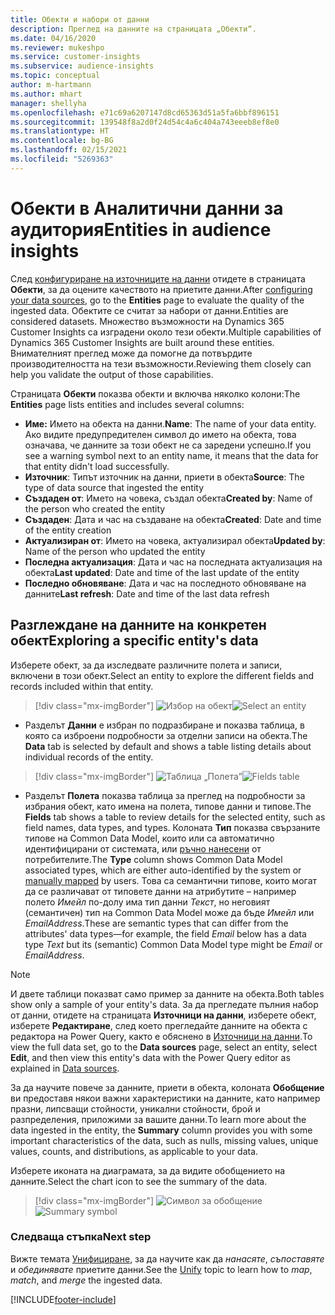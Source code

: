 ```yaml
---
title: Обекти и набори от данни
description: Преглед на данните на страницата „Обекти“.
ms.date: 04/16/2020
ms.reviewer: mukeshpo
ms.service: customer-insights
ms.subservice: audience-insights
ms.topic: conceptual
author: m-hartmann
ms.author: mhart
manager: shellyha
ms.openlocfilehash: e71c69a6207147d8cd65363d51a5fa6bbf896151
ms.sourcegitcommit: 139548f8a2d0f24d54c4a6c404a743eeeb8ef8e0
ms.translationtype: HT
ms.contentlocale: bg-BG
ms.lasthandoff: 02/15/2021
ms.locfileid: "5269363"
---
```

# <a name="entities-in-audience-insights"></a><span data-ttu-id="33cf1-103">Обекти в Аналитични данни за аудитория</span><span class="sxs-lookup"><span data-stu-id="33cf1-103">Entities in audience insights</span></span>

<span data-ttu-id="33cf1-104">След [конфигуриране на източниците на данни](data-sources.md) отидете в страницата **Обекти**, за да оцените качеството на приетите данни.</span><span class="sxs-lookup"><span data-stu-id="33cf1-104">After [configuring your data sources](data-sources.md), go to the **Entities** page to evaluate the quality of the ingested data.</span></span> <span data-ttu-id="33cf1-105">Обектите се считат за набори от данни.</span><span class="sxs-lookup"><span data-stu-id="33cf1-105">Entities are considered datasets.</span></span> <span data-ttu-id="33cf1-106">Множество възможности на Dynamics 365 Customer Insights са изградени около тези обекти.</span><span class="sxs-lookup"><span data-stu-id="33cf1-106">Multiple capabilities of Dynamics 365 Customer Insights are built around these entities.</span></span> <span data-ttu-id="33cf1-107">Внимателният преглед може да помогне да потвърдите производителността на тези възможности.</span><span class="sxs-lookup"><span data-stu-id="33cf1-107">Reviewing them closely can help you validate the output of those capabilities.</span></span>

<span data-ttu-id="33cf1-108">Страницата **Обекти** показва обекти и включва няколко колони:</span><span class="sxs-lookup"><span data-stu-id="33cf1-108">The **Entities** page lists entities and includes several columns:</span></span>

- <span data-ttu-id="33cf1-109">**Име:** Името на обекта на данни.</span><span class="sxs-lookup"><span data-stu-id="33cf1-109">**Name**: The name of your data entity.</span></span> <span data-ttu-id="33cf1-110">Ако видите предупредителен символ до името на обекта, това означава, че данните за този обект не са заредени успешно.</span><span class="sxs-lookup"><span data-stu-id="33cf1-110">If you see a warning symbol next to an entity name, it means that the data for that entity didn't load successfully.</span></span>
- <span data-ttu-id="33cf1-111">**Източник**: Типът източник на данни, приети в обекта</span><span class="sxs-lookup"><span data-stu-id="33cf1-111">**Source**: The type of data source that ingested the entity</span></span>
- <span data-ttu-id="33cf1-112">**Създаден от**: Името на човека, създал обекта</span><span class="sxs-lookup"><span data-stu-id="33cf1-112">**Created by**: Name of the person who created the entity</span></span>
- <span data-ttu-id="33cf1-113">**Създаден**: Дата и час на създаване на обекта</span><span class="sxs-lookup"><span data-stu-id="33cf1-113">**Created**: Date and time of the entity creation</span></span>
- <span data-ttu-id="33cf1-114">**Актуализиран от**: Името на човека, актуализирал обекта</span><span class="sxs-lookup"><span data-stu-id="33cf1-114">**Updated by**: Name of the person who updated the entity</span></span>
- <span data-ttu-id="33cf1-115">**Последна актуализация**: Дата и час на последната актуализация на обекта</span><span class="sxs-lookup"><span data-stu-id="33cf1-115">**Last updated**: Date and time of the last update of the entity</span></span>
- <span data-ttu-id="33cf1-116">**Последно обновяване**: Дата и час на последното обновяване на данните</span><span class="sxs-lookup"><span data-stu-id="33cf1-116">**Last refresh**: Date and time of the last data refresh</span></span>

## <a name="exploring-a-specific-entitys-data"></a><span data-ttu-id="33cf1-117">Разглеждане на данните на конкретен обект</span><span class="sxs-lookup"><span data-stu-id="33cf1-117">Exploring a specific entity's data</span></span>

<span data-ttu-id="33cf1-118">Изберете обект, за да изследвате различните полета и записи, включени в този обект.</span><span class="sxs-lookup"><span data-stu-id="33cf1-118">Select an entity to explore the different fields and records included within that entity.</span></span>

> [!div class="mx-imgBorder"]
> <span data-ttu-id="33cf1-119">![Избор на обект](media/data-manager-entities-data.png "Избор на обект")</span><span class="sxs-lookup"><span data-stu-id="33cf1-119">![Select an entity](media/data-manager-entities-data.png "Select an entity")</span></span>

- <span data-ttu-id="33cf1-120">Разделът **Данни** е избран по подразбиране и показва таблица, в която са изброени подробности за отделни записи на обекта.</span><span class="sxs-lookup"><span data-stu-id="33cf1-120">The **Data** tab is selected by default and shows a table listing details about individual records of the entity.</span></span>

> [!div class="mx-imgBorder"]
> <span data-ttu-id="33cf1-121">![Таблица „Полета”](media/data-manager-entities-fields.PNG "Таблица „Полета”")</span><span class="sxs-lookup"><span data-stu-id="33cf1-121">![Fields table](media/data-manager-entities-fields.PNG "Fields table")</span></span>

- <span data-ttu-id="33cf1-122">Разделът **Полета** показва таблица за преглед на подробности за избрания обект, като имена на полета, типове данни и типове.</span><span class="sxs-lookup"><span data-stu-id="33cf1-122">The **Fields** tab shows a table to review details for the selected entity, such as field names, data types, and types.</span></span> <span data-ttu-id="33cf1-123">Колоната **Тип** показва свързаните типове на Common Data Model, които или са автоматично идентифицирани от системата, или [ръчно нанесени](map-entities.md) от потребителите.</span><span class="sxs-lookup"><span data-stu-id="33cf1-123">The **Type** column shows Common Data Model associated types, which are either auto-identified by the system or [manually mapped](map-entities.md) by users.</span></span> <span data-ttu-id="33cf1-124">Това са семантични типове, които могат да се различават от типовете данни на атрибутите – например полето *Имейл* по-долу има тип данни *Текст*, но неговият (семантичен) тип на Common Data Model може да бъде *Имейл* или *EmailAddress*.</span><span class="sxs-lookup"><span data-stu-id="33cf1-124">These are semantic types that can differ from the attributes' data types—for example, the field *Email* below has a data type *Text* but its (semantic) Common Data Model type might be *Email* or *EmailAddress*.</span></span>

> [!NOTE]
> <span data-ttu-id="33cf1-125">И двете таблици показват само пример за данните на обекта.</span><span class="sxs-lookup"><span data-stu-id="33cf1-125">Both tables show only a sample of your entity's data.</span></span> <span data-ttu-id="33cf1-126">За да прегледате пълния набор от данни, отидете на страницата **Източници на данни**, изберете обект, изберете **Редактиране**, след което прегледайте данните на обекта с редактора на Power Query, както е обяснено в [Източници на данни](data-sources.md).</span><span class="sxs-lookup"><span data-stu-id="33cf1-126">To view the full data set, go to the **Data sources** page, select an entity, select **Edit**, and then view this entity's data with the Power Query editor as explained in [Data sources](data-sources.md).</span></span>

<span data-ttu-id="33cf1-127">За да научите повече за данните, приети в обекта, колоната **Обобщение** ви предоставя някои важни характеристики на данните, като например празни, липсващи стойности, уникални стойности, брой и разпределения, приложими за вашите данни.</span><span class="sxs-lookup"><span data-stu-id="33cf1-127">To learn more about the data ingested in the entity, the **Summary** column provides you with some important characteristics of the data, such as nulls, missing values, unique values, counts, and distributions, as applicable to your data.</span></span>

<span data-ttu-id="33cf1-128">Изберете иконата на диаграмата, за да видите обобщението на данните.</span><span class="sxs-lookup"><span data-stu-id="33cf1-128">Select the chart icon to see the summary of the data.</span></span>

> [!div class="mx-imgBorder"]
> <span data-ttu-id="33cf1-129">![Символ за обобщение](media/data-manager-entities-summary.png "Таблица за обобщение на данни")</span><span class="sxs-lookup"><span data-stu-id="33cf1-129">![Summary symbol](media/data-manager-entities-summary.png "Data summary table")</span></span>

### <a name="next-step"></a><span data-ttu-id="33cf1-130">Следваща стъпка</span><span class="sxs-lookup"><span data-stu-id="33cf1-130">Next step</span></span>

<span data-ttu-id="33cf1-131">Вижте темата [Унифициране](data-unification.md), за да научите как да *нанасяте*, *съпоставяте* и *обединявате* приетите данни.</span><span class="sxs-lookup"><span data-stu-id="33cf1-131">See the [Unify](data-unification.md) topic to learn how to *map*, *match*, and *merge* the ingested data.</span></span>


[!INCLUDE[footer-include](../includes/footer-banner.md)]